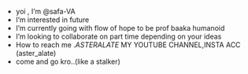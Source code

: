 - yoi , I’m @safa-VA
-  I’m interested in future
- I’m currently going with flow of hope to be prof baaka humanoid
- I’m looking to collaborate on part time depending on your ideas
- How to reach me  .*ASTERALATE* MY YOUTUBE CHANNEL,INSTA ACC (aster_alate)
- come and go kro..(like  a stalker)

<!---
safa-VA/safa-VA is a ✨ special ✨ repository because its `README.md` (this file) appears on your GitHub profile.
You can click the Preview link to take a look at your changes.
--->
